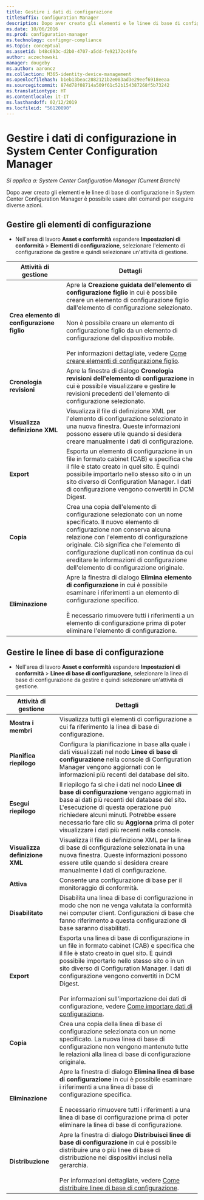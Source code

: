 ```yaml
---
title: Gestire i dati di configurazione
titleSuffix: Configuration Manager
description: Dopo aver creato gli elementi e le linee di base di configurazione in System Center Configuration Manager è possibile usare altri comandi per eseguire diverse azioni.
ms.date: 10/06/2016
ms.prod: configuration-manager
ms.technology: configmgr-compliance
ms.topic: conceptual
ms.assetid: b48c693c-d2b0-4707-a5dd-fe92172c49fe
author: aczechowski
manager: dougeby
ms.author: aaroncz
ms.collection: M365-identity-device-management
ms.openlocfilehash: b1eb13beac2882121b2e083ad3e29eef6918eeaa
ms.sourcegitcommit: 874d78f08714a509f61c52b154387268f5b73242
ms.translationtype: HT
ms.contentlocale: it-IT
ms.lasthandoff: 02/12/2019
ms.locfileid: "56120890"
---
```

# <a name="manage-configuration-data-in-system-center-configuration-manager"></a>Gestire i dati di configurazione in System Center Configuration Manager

*Si applica a: System Center Configuration Manager (Current Branch)*

Dopo aver creato gli elementi e le linee di base di configurazione in System Center Configuration Manager è possibile usare altri comandi per eseguire diverse azioni.  

## <a name="manage-configuration-items"></a>Gestire gli elementi di configurazione  

-   Nell'area di lavoro **Asset e conformità** espandere **Impostazioni di conformità** > **Elementi di configurazione**, selezionare l'elemento di configurazione da gestire e quindi selezionare un'attività di gestione.  

|Attività di gestione|Dettagli|  
|---------------------|-------------|  
|**Crea elemento di configurazione figlio**|Apre la **Creazione guidata dell'elemento di configurazione figlio** in cui è possibile creare un elemento di configurazione figlio dall'elemento di configurazione selezionato.<br /><br /> Non è possibile creare un elemento di configurazione figlio da un elemento di configurazione del dispositivo mobile.<br /><br /> Per informazioni dettagliate, vedere [Come creare elementi di configurazione figlio](../../compliance/deploy-use/create-child-configuration-items.md).|  
|**Cronologia revisioni**|Apre la finestra di dialogo **Cronologia revisioni dell'elemento di configurazione** in cui è possibile visualizzare e gestire le revisioni precedenti dell'elemento di configurazione selezionato.|  
|**Visualizza definizione XML**|Visualizza il file di definizione XML per l'elemento di configurazione selezionato in una nuova finestra. Queste informazioni possono essere utile quando si desidera creare manualmente i dati di configurazione.|  
|**Export**|Esporta un elemento di configurazione in un file in formato cabinet (CAB) e specifica che il file è stato creato in quel sito. È quindi possibile importarlo nello stesso sito o in un sito diverso di Configuration Manager. I dati di configurazione vengono convertiti in DCM Digest.|  
|**Copia**|Crea una copia dell'elemento di configurazione selezionato con un nome specificato. Il nuovo elemento di configurazione non conserva alcuna relazione con l'elemento di configurazione originale. Ciò significa che l'elemento di configurazione duplicati non continua da cui ereditare le informazioni di configurazione dell'elemento di configurazione originale.|  
|**Eliminazione**|Apre la finestra di dialogo **Elimina elemento di configurazione** in cui è possibile esaminare i riferimenti a un elemento di configurazione specifico.<br /><br /> È necessario rimuovere tutti i riferimenti a un elemento di configurazione prima di poter eliminare l'elemento di configurazione.|  

## <a name="manage-configuration-baselines"></a>Gestire le linee di base di configurazione  

-   Nell'area di lavoro **Asset e conformità** espandere **Impostazioni di conformità** > **Linee di base di configurazione**, selezionare la linea di base di configurazione da gestire e quindi selezionare un'attività di gestione.  


|Attività di gestione|Dettagli|  
|---------------------|-------------|  
|**Mostra i membri**|Visualizza tutti gli elementi di configurazione a cui fa riferimento la linea di base di configurazione.|  
|**Pianifica riepilogo**|Configura la pianificazione in base alla quale i dati visualizzati nel nodo **Linee di base di configurazione** nella console di Configuration Manager vengono aggiornati con le informazioni più recenti del database del sito.|  
|**Esegui riepilogo**|Il riepilogo fa sì che i dati nel nodo **Linee di base di configurazione** vengano aggiornati in base ai dati più recenti del database del sito. L'esecuzione di questa operazione può richiedere alcuni minuti. Potrebbe essere necessario fare clic su **Aggiorna** prima di poter visualizzare i dati più recenti nella console.|  
|**Visualizza definizione XML**|Visualizza il file di definizione XML per la linea di base di configurazione selezionata in una nuova finestra. Queste informazioni possono essere utile quando si desidera creare manualmente i dati di configurazione.|  
|**Attiva**|Consente una configurazione di base per il monitoraggio di conformità.|  
|**Disabilitato**|Disabilita una linea di base di configurazione in modo che non ne venga valutata la conformità nei computer client. Configurazioni di base che fanno riferimento a questa configurazione di base saranno disabilitati.|  
|**Export**|Esporta una linea di base di configurazione in un file in formato cabinet (CAB) e specifica che il file è stato creato in quel sito. È quindi possibile importarlo nello stesso sito o in un sito diverso di Configuration Manager. I dati di configurazione vengono convertiti in DCM Digest.<br /><br /> Per informazioni sull'importazione dei dati di configurazione, vedere [Come importare dati di configurazione](../../compliance/deploy-use/import-configuration-data.md).|  
|**Copia**|Crea una copia della linea di base di configurazione selezionata con un nome specificato. La nuova linea di base di configurazione non vengono mantenute tutte le relazioni alla linea di base di configurazione originale.|  
|**Eliminazione**|Apre la finestra di dialogo **Elimina linea di base di configurazione** in cui è possibile esaminare i riferimenti a una linea di base di configurazione specifica.<br /><br /> È necessario rimuovere tutti i riferimenti a una linea di base di configurazione prima di poter eliminare la linea di base di configurazione.|  
|**Distribuzione**|Apre la finestra di dialogo **Distribuisci linee di base di configurazione** in cui è possibile distribuire una o più linee di base di distribuzione nei dispositivi inclusi nella gerarchia.<br /><br /> Per informazioni dettagliate, vedere [Come distribuire linee di base di configurazione](../../compliance/deploy-use/deploy-configuration-baselines.md).|  
